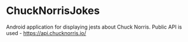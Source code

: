 # ChuckNorrisJokes
Android application for displaying jests about Chuck Norris. Public API is used - https://api.chucknorris.io/
